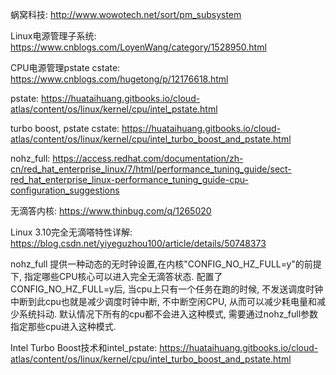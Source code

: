 蜗窝科技: http://www.wowotech.net/sort/pm_subsystem

Linux电源管理子系统: https://www.cnblogs.com/LoyenWang/category/1528950.html


CPU电源管理pstate cstate: https://www.cnblogs.com/hugetong/p/12176618.html

pstate: https://huataihuang.gitbooks.io/cloud-atlas/content/os/linux/kernel/cpu/intel_pstate.html

turbo boost, pstate cstate: https://huataihuang.gitbooks.io/cloud-atlas/content/os/linux/kernel/cpu/intel_turbo_boost_and_pstate.html

nohz_full: https://access.redhat.com/documentation/zh-cn/red_hat_enterprise_linux/7/html/performance_tuning_guide/sect-red_hat_enterprise_linux-performance_tuning_guide-cpu-configuration_suggestions

无滴答内核: https://www.thinbug.com/q/1265020

Linux 3.10完全无滴嗒特性详解: https://blog.csdn.net/yiyeguzhou100/article/details/50748373

nohz_full 提供一种动态的无时钟设置,在内核"CONFIG_NO_HZ_FULL=y"的前提下, 指定哪些CPU核心可以进入完全无滴答状态. 配置了CONFIG_NO_HZ_FULL=y后, 当cpu上只有一个任务在跑的时候, 不发送调度时钟中断到此cpu也就是减少调度时钟中断, 不中断空闲CPU, 从而可以减少耗电量和减少系统抖动. 默认情况下所有的cpu都不会进入这种模式, 需要通过nohz_full参数指定那些cpu进入这种模式. 

Intel Turbo Boost技术和intel_pstate: https://huataihuang.gitbooks.io/cloud-atlas/content/os/linux/kernel/cpu/intel_turbo_boost_and_pstate.html